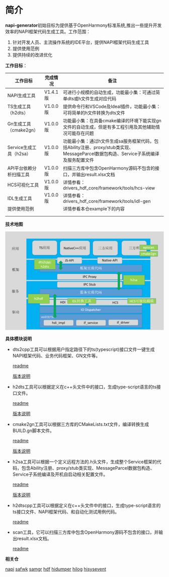 # 简介

**napi-generator**初始目标为提供基于OpenHarmony标准系统,推出一些提升开发效率的NAPI框架代码生成工具。工作范围：

1. 针对开发人员、主流操作系统的IDE平台，提供NAPI框架代码生成工具
2. 提供使用范例
3. 提供持续的改进优化



**工作目标**：

| 工作目标                | 完成情况 | 备注                                                         |
| ----------------------- | -------- | ------------------------------------------------------------ |
| NAPI生成工具            | V1.4.1版 | 可进行小规模的自动生成，功能最小集：可通过简单dts或h文件生成对应代码 |
| TS生成工具（h2dts）     | V1.0.0版 | 提供命令行和VSCode及Ideal插件，功能最小集：可将简单的h文件转换为dts文件 |
| Gn生成工具（cmake2gn）  | V1.0.0版 | 功能最小集：在具备cmake编译的环境下能实现gn文件的自动生成，但是有多工程引用及其他辅助情况可能存在问题 |
| Service生成工具（h2sa） | V1.0.0版 | 功能最小集：通过h文件生成sa服务框架代码，包括Ability注册、proxy/stub类实现、MessageParcel数据包构造、Service子系统编译及服务配置文件 |
| API平台依赖分析扫描工具 | V1.0.0版 | 扫描三方库中包含OpenHarmony源码不包含的接口，并输出result.xlsx文档 |
| HCS可视化工具           | V1.0.0版 | 详情参看：drivers_hdf_core/framework/tools/hcs-view          |
| IDL生成工具             | V1.0.0版 | 详情参看：drivers_hdf_core/framework/tools/idl-gen           |
| 提供使用范例            |          | 详情参看本仓example下的内容                                  |
|                         |          |                                                              |
|                         |          |                                                              |



**技术地图**

![架构图](figures\arch.png)



**具体模块说明**

- dts2cpp工具可以根据用户指定路径下的ts(typescript)接口文件一键生成NAPI框架代码、业务代码框架、GN文件等。

  [readme](https://gitee.com/openharmony/napi_generator/blob/master/src/cli/dts2cpp/dts2cpp_README_ZH.md)

  [版本说明](https://gitee.com/openharmony/napi_generator/tree/master/src/cli/dts2cpp/docs/release-notes)

- h2dts工具可以根据定义在c++头文件中的接口，生成type-script语言的ts接口文件。

  [readme](https://gitee.com/openharmony/napi_generator/blob/master/src/cli/h2dts/h2dts_README_ZH.md)

  [版本说明](https://gitee.com/openharmony/napi_generator/tree/master/src/cli/h2dts/docs/release-notes/ts_Gen-1.0.md) 

- cmake2gn工具可以根据三方库的CMakeLists.txt文件，编译转换生成BUILD.gn脚本文件。

  [readme](https://gitee.com/openharmony/napi_generator/blob/master/src/cli/cmake2gn/cmake2gn_README_ZH.md)

  [版本说明](https://gitee.com/openharmony/napi_generator/tree/master/src/cli/cmake2gn/docs/release-notes/gn-gen-release-notes-0.0.2.md)  

- h2sa工具可以根据一个定义远程方法的.h头文件，生成整个Service框架的代码，包含Ability注册、proxy/stub类实现、MessageParcel数据包构造、Service子系统编译及开机自启动相关配置文件。

  [readme](https://gitee.com/openharmony/napi_generator/blob/master/src/cli/h2sa/h2sa_README_ZH.md)

  [版本说明](https://gitee.com/openharmony/napi_generator/tree/master/src/cli/h2sa/docs/release-notes/Service-1.0.md)  

- h2dtscpp工具可以根据定义在c++头文件中的接口，生成type-script语言的ts接口文件、NAPI框架代码、和自动化测试用例代码。

  [readme](https://gitee.com/openharmony/napi_generator/blob/master/src/cli/h2dtscpp/h2dtscpp_README_ZH.md)

- scan工具，它可以扫描三方库中包含OpenHarmony源码不包含的接口，并输出result.xlsx文档。

  [readme](https://gitee.com/openharmony/napi_generator/blob/master/src/tool/api/scan_README_ZH.md)


**相关仓**

[napi](https://gitee.com/openharmony/arkui_napi)
[safwk](https://gitee.com/openharmony/systemabilitymgr_safwk)
[samgr](https://gitee.com/openharmony/systemabilitymgr_samgr)
[hdf](https://gitee.com/openharmony/drivers_hdf_core)
[hidumper](https://gitee.com/openharmony/hiviewdfx_hidumper)
[hilog](https://gitee.com/openharmony/hiviewdfx_hilog)
[hisysevent](https://gitee.com/openharmony/hiviewdfx_hisysevent)
